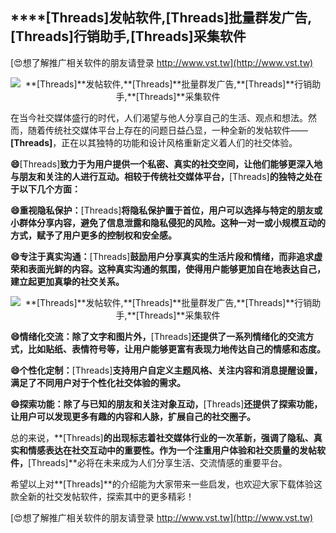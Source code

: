 ## ****[Threads]**发帖软件,**[Threads]**批量群发广告,**[Threads]**行销助手,**[Threads]**采集软件**

[😍想了解推广相关软件的朋友请登录 http://www.vst.tw](http://www.vst.tw)

 <center><img src="https://vst.tw/MP4/tuiguang/png/4.png" alt="**[Threads]**发帖软件,**[Threads]**批量群发广告,**[Threads]**行销助手,**[Threads]**采集软件"></center>

在当今社交媒体盛行的时代，人们渴望与他人分享自己的生活、观点和想法。然而，随着传统社交媒体平台上存在的问题日益凸显，一种全新的发帖软件——**[Threads]**，正在以其独特的功能和设计风格重新定义着人们的社交体验。

**😄**[Threads]**致力于为用户提供一个私密、真实的社交空间，让他们能够更深入地与朋友和关注的人进行互动。相较于传统社交媒体平台，**[Threads]**的独特之处在于以下几个方面：**

**😄重视隐私保护：**[Threads]**将隐私保护置于首位，用户可以选择与特定的朋友或小群体分享内容，避免了信息泄露和隐私侵犯的风险。这种一对一或小规模互动的方式，赋予了用户更多的控制权和安全感。**

**😄专注于真实沟通：**[Threads]**鼓励用户分享真实的生活片段和情绪，而非追求虚荣和表面光鲜的内容。这种真实沟通的氛围，使得用户能够更加自在地表达自己，建立起更加真挚的社交关系。**

 <center><img src="https://vst.tw/MP4/tuiguang/png/5.png" alt="**[Threads]**发帖软件,**[Threads]**批量群发广告,**[Threads]**行销助手,**[Threads]**采集软件"></center>

**😄情绪化交流：除了文字和图片外，**[Threads]**还提供了一系列情绪化的交流方式，比如贴纸、表情符号等，让用户能够更富有表现力地传达自己的情感和态度。**

**😄个性化定制：**[Threads]**支持用户自定义主题风格、关注内容和消息提醒设置，满足了不同用户对于个性化社交体验的需求。**

**😄探索功能：除了与已知的朋友和关注对象互动，**[Threads]**还提供了探索功能，让用户可以发现更多有趣的内容和人脉，扩展自己的社交圈子。**

总的来说，**[Threads]**的出现标志着社交媒体行业的一次革新，强调了隐私、真实和情感表达在社交互动中的重要性。作为一个注重用户体验和社交质量的发帖软件，**[Threads]**必将在未来成为人们分享生活、交流情感的重要平台。

希望以上对**[Threads]**的介绍能为大家带来一些启发，也欢迎大家下载体验这款全新的社交发帖软件，探索其中的更多精彩！

[😍想了解推广相关软件的朋友请登录 http://www.vst.tw](http://www.vst.tw)



